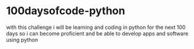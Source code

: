 # 100daysofcode-python
with this challenge i will be learning and coding in python for the next 100 days so i can become proficient and be able to develop apps and software using python 

